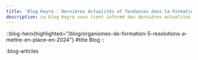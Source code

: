 ```yaml
---
title: 'Blog Keyro : Dernières Actualités et Tendances dans la Formation Professionnelle'
description: Le blog Keyro vous tient informé des dernières actualités de la plateforme, des tendances dans le domaine de la formation professionnelle, et offre des articles enrichissants.
---
```



::blog-hero{highlighted="/blog/organismes-de-formation-5-resolutions-a-mettre-en-place-en-2024"}
#title
Blog
::

:blog-articles